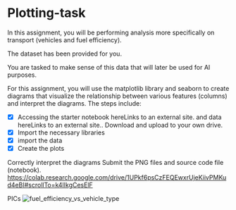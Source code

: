 # Plotting-task
In this assignment, you will be performing analysis more specifically on transport (vehicles and fuel efficiency). 

The dataset has been provided for you.

You are tasked to make sense of this data that will later be used for AI purposes.

For this assignment, you will use the matplotlib library and seaborn to create diagrams that visualize the relationship between various features (columns) and interpret the diagrams. The steps include:

- [x] Accessing the starter notebook hereLinks to an external site. and data hereLinks to an external site.. Download and upload to your own drive. 
- [x] Import the necessary libraries
- [x] import the data
- [x] Create the plots

Correctly interpret the diagrams
Submit the PNG files and source code file (notebook).
[https://colab.research.google.com/drive/1UPkf6psCzFEQEwxrUjeKiivPMKud4eBI#scrollTo=k4lIkgCesElF 
](https://gist.github.com/Freedisch/3e7760e8a43df97ef767def94f8a1bab)
<script src="https://gist.github.com/Freedisch/3e7760e8a43df97ef767def94f8a1bab.js"></script>

PICs
![fuel_efficiency_vs_vehicle_type](https://github.com/Freedisch/Plotting-task/assets/82499435/e7cc7b0b-c7ee-4507-9dc4-184db7051e97)

